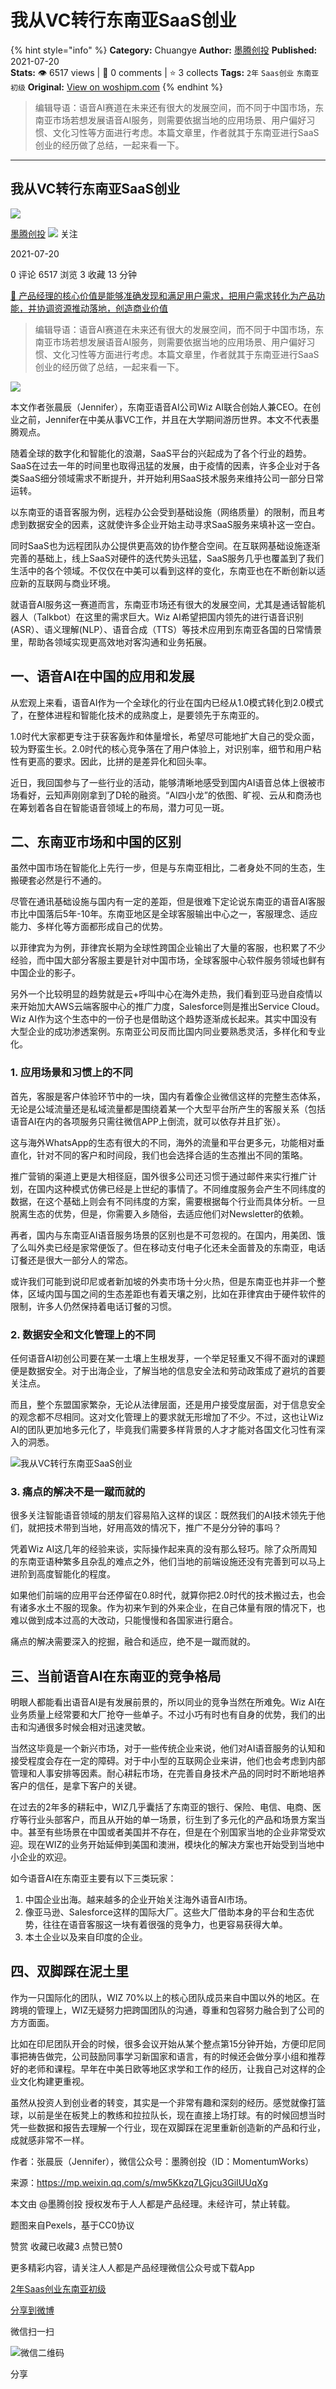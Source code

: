 # 我从VC转行东南亚SaaS创业
{% hint style="info" %}
**Category:** Chuangye
**Author:** [墨腾创投](https://www.woshipm.com/u/726057)
**Published:** 2021-07-20  
**Stats:** 👁️ 6517 views | 💬 0 comments | ⭐ 3 collects
**Tags:** `2年` `Saas创业` `东南亚` `初级`
**Original:** [View on woshipm.com](https://www.woshipm.com/chuangye/4905672.html)
{% endhint %}
> 编辑导语：语音AI赛道在未来还有很大的发展空间，而不同于中国市场，东南亚市场若想发展语音AI服务，则需要依据当地的应用场景、用户偏好习惯、文化习性等方面进行考虑。本篇文章里，作者就其于东南亚进行SaaS创业的经历做了总结，一起来看一下。

---

## 我从VC转行东南亚SaaS创业

[![](https://image.woshipm.com/wp-files/2018/07/73qowUlDY0sPnXIs0ZQb.jpeg!/both/72x72)](https://www.woshipm.com/u/726057)

[墨腾创投](https://www.woshipm.com/u/726057) ![](https://static.woshipm.com/tag/1122_1@2x.png) 关注

2021-07-20

0 评论 6517 浏览 3 收藏 13 分钟

[🔗 产品经理的核心价值是能够准确发现和满足用户需求，把用户需求转化为产品功能，并协调资源推动落地，创造商业价值](https://ke.qidianla.com/courses/90pm)

> 编辑导语：语音AI赛道在未来还有很大的发展空间，而不同于中国市场，东南亚市场若想发展语音AI服务，则需要依据当地的应用场景、用户偏好习惯、文化习性等方面进行考虑。本篇文章里，作者就其于东南亚进行SaaS创业的经历做了总结，一起来看一下。

![](https://image.woshipm.com/wp-files/2021/07/VGaL8zj3M8SywqdTqOsg.jpg)

本文作者张晨辰（Jennifer），东南亚语音AI公司Wiz AI联合创始人兼CEO。在创业之前，Jennifer在中美从事VC工作，并且在大学期间游历世界。本文不代表墨腾观点。

随着全球的数字化和智能化的浪潮，SaaS平台的兴起成为了各个行业的趋势。SaaS在过去一年的时间里也取得迅猛的发展，由于疫情的因素，许多企业对于各类SaaS细分领域需求不断提升，并开始利用SaaS技术服务来维持公司一部分日常运转。

以东南亚的语音客服为例，远程办公会受到基础设施（网络质量）的限制，而且考虑到数据安全的因素，这就使许多企业开始主动寻求SaaS服务来填补这一空白。

同时SaaS也为远程团队办公提供更高效的协作整合空间。在互联网基础设施逐渐完善的基础上，线上SaaS对硬件的迭代势头迅猛，SaaS服务几乎也覆盖到了我们生活中的各个领域。不仅仅在中美可以看到这样的变化，东南亚也在不断创新以适应新的互联网与商业环境。

就语音AI服务这一赛道而言，东南亚市场还有很大的发展空间，尤其是通话智能机器人（Talkbot）在这里的需求巨大。Wiz AI希望把国内领先的进行语音识别(ASR）、语义理解(NLP）、语音合成（TTS）等技术应用到东南亚各国的日常情景里，帮助各领域实现更高效地对客沟通和业务拓展。

## 一、语音AI在中国的应用和发展

从宏观上来看，语音AI作为一个全球化的行业在国内已经从1.0模式转化到2.0模式了，在整体进程和智能化技术的成熟度上，是要领先于东南亚的。

1.0时代大家都更专注于获客轰炸和体量增长，希望尽可能地扩大自己的受众面，较为野蛮生长。2.0时代的核心竞争落在了用户体验上，对识别率，细节和用户粘性有更高的要求。因此，比拼的是差异化和回头率。

近日，我回国参与了一些行业的活动，能够清晰地感受到国内AI语音总体上很被市场看好，云知声刚刚拿到了D轮的融资。“AI四小龙”的依图、旷视、云从和商汤也在筹划着各自在智能语音领域上的布局，潜力可见一斑。

## 二、东南亚市场和中国的区别

虽然中国市场在智能化上先行一步，但是与东南亚相比，二者身处不同的生态，生搬硬套必然是行不通的。

尽管在通讯基础设施与国内有一定的差距，但是很难下定论说东南亚的语音AI客服市比中国落后5年-10年。东南亚地区是全球客服输出中心之一，客服理念、适应能力、多样化等方面都形成自己的优势。

以菲律宾为为例，菲律宾长期为全球性跨国企业输出了大量的客服，也积累了不少经验，而中国大部分客服主要是针对中国市场，全球客服中心软件服务领域也鲜有中国企业的影子。

另外一个比较明显的趋势就是云+呼叫中心在海外走热，我们看到亚马逊自疫情以来开始加大AWS云端客服中心的推广力度，Salesforce则是推出Service Cloud。Wiz AI作为这个生态中的一份子也是借助这个趋势逐渐成长起来。其实中国没有大型企业的成功渗透案例。东南亚公司反而比国内同业要熟悉灵活，多样化和专业化。

### 1\. 应用场景和习惯上的不同

首先，客服是客户体验环节中的一块，国内有着像企业微信这样的完整生态体系，无论是公域流量还是私域流量都是围绕着某一个大型平台所产生的客服关系（包括语音AI在内的各项服务只需往微信APP上倒流，就可以依存并且扩张）。

这与海外WhatsApp的生态有很大的不同，海外的流量和平台更多元，功能相对垂直化，针对不同的客户和时间段，我们也会选择合适的生态推出不同的策略。

推广营销的渠道上更是大相径庭，国外很多公司还习惯于通过邮件来实行推广计划，在国内这种模式仿佛已经是上世纪的事情了。不同维度服务会产生不同纬度的数据，在这个基础上则会有不同纬度的方案，需要根据每个行业而具体分析。一旦脱离生态的优势，但是，你需要入乡随俗，去适应他们对Newsletter的依赖。

再者，国内与东南亚AI语音服务场景的区别也是不可忽视的。在国内，用美团、饿了么叫外卖已经是家常便饭了。但在移动支付电子化还未全面普及的东南亚，电话订餐还是很大一部分人的常态。

或许我们可能到说印尼或者新加坡的外卖市场十分火热，但是东南亚也并非一个整体，区域内国与国之间的生态差距也有着天壤之别，比如在菲律宾由于硬件软件的限制，许多人仍然保持着电话订餐的习惯。

### 2\. 数据安全和文化管理上的不同

任何语音AI初创公司要在某一土壤上生根发芽，一个举足轻重又不得不面对的课题便是数据安全。对于出海企业，了解当地的信息安全法和劳动政策成了避坑的首要关注点。

而且，整个东盟国家繁杂，无论从法律层面，还是用户接受度层面，对于信息安全的观念都不尽相同。这对文化管理上的要求就无形增加了不少。不过，这也让Wiz AI的团队更加地多元化了，毕竟我们需要多样背景的人才才能对各国文化习性有深入的洞悉。

![我从VC转行东南亚SaaS创业](https://image.woshipm.com/wp-files/2021/07/HeKfwCHZ1730CDhD5A17.png)

### 3\. 痛点的解决不是一蹴而就的

很多关注智能语音领域的朋友们容易陷入这样的误区：既然我们的AI技术领先于他们，就把技术带到当地，好用高效的情况下，推广不是分分钟的事吗？

凭着Wiz AI这几年的经验来谈，实际操作起来真的没有那么轻巧。除了众所周知的东南亚语种繁多且杂乱的难点之外，他们当地的前端设施还没有完善到可以马上进阶到高度智能化的程度。

如果他们前端的应用平台还停留在0.8时代，就算你把2.0时代的技术搬过去，也会有诸多水土不服的现象。作为初来乍到的外来企业，在自己体量有限的情况下，也难以做到成本过高的大改动，只能慢慢和各国家进行磨合。

痛点的解决需要深入的挖掘，融合和适应，绝不是一蹴而就的。

## 三、当前语音AI在东南亚的竞争格局

明眼人都能看出语音AI是有发展前景的，所以同业的竞争当然在所难免。Wiz AI在业务质量上经常要和大厂抢夺一些单子。不过小巧有时也有自身的优势，我们的出击和沟通很多时候会相对迅速灵敏。

当然这毕竟是一个新兴市场，对于一些传统企业来说，他们对AI语音服务的认知和接受程度会存在一定的障碍。对于中小型的互联网企业来讲，他们也会考虑到内部管理和人事安排等因素。耐心耕耘市场，在完善自身技术产品的同时时不断地培养客户的信任，是拿下客户的关键。

在过去的2年多的耕耘中，WIZ几乎囊括了东南亚的银行、保险、电信、电商、医疗等行业头部客户，而且从开始的单一场景，衍生到了多元化的产品和场景方案当中。甚至有些场景在中国或者美国并不存在，但是在个别国家当地的企业非常受欢迎。现在WIZ的业务开始延伸到美国和澳洲，模块化的解决方案也开始受到当地中小企业的欢迎。

如今语音AI在东南亚主要有以下三类玩家：

1.  中国企业出海。越来越多的企业开始关注海外语音AI市场。
2.  像亚马逊、Salesforce这样的国际大厂。这些大厂借助本身的平台和生态优势，往往在语音客服这一块有着很强的竞争力，也更容易获得大单。
3.  本土企业以及来自印度的企业。

## 四、双脚踩在泥土里

作为一只国际化的团队，WIZ 70%以上的核心团队成员来自中国以外的地区。在跨境的管理上，WIZ无疑努力把跨国团队的沟通，尊重和包容努力融合到了公司的方方面面。

比如在印尼团队开会的时候，很多会议开始从某个整点第15分钟开始，方便印尼同事把祷告做完，公司鼓励同事学习新国家和语言，有的时候还会做分享小组和推荐好的老师和课程。早年在中美日欧等地区求学和工作的经历，让我自己对这样的企业文化构建更重视。

虽然从投资人到创业者的转变，其实是一个非常有趣和深刻的经历。感觉就像打篮球，以前是坐在板凳上的教练和拉拉队长，现在直接上场打球。有的时候回想当时凭一些数据和报告去理解一个行业，现在双脚踩在泥里重新创造新的产品和行业，成就感非常不一样。

作者：张晨辰（Jennifer），微信公众号：墨腾创投（ID：MomentumWorks）

来源：https://mp.weixin.qq.com/s/mw5Kkzq7LGjcu3GiIUUqXg

本文由 @墨腾创投 授权发布于人人都是产品经理。未经许可，禁止转载。

题图来自Pexels，基于CC0协议

赞赏 收藏已收藏3 点赞已赞0

更多精彩内容，请关注人人都是产品经理微信公众号或下载App

[2年](https://www.woshipm.com/tag/2%e5%b9%b4)[Saas创业](https://www.woshipm.com/tag/saas%e5%88%9b%e4%b8%9a)[东南亚](https://www.woshipm.com/tag/%e4%b8%9c%e5%8d%97%e4%ba%9a)[初级](https://www.woshipm.com/tag/%e5%88%9d%e7%ba%a7)

[分享到微博](https://service.weibo.com/share/share.php?appkey=2775287854&title=我从VC转行东南亚SaaS创业&url=https://www.woshipm.com/chuangye/4905672.html&pic=https://image.woshipm.com/wp-files/2021/07/VGaL8zj3M8SywqdTqOsg.jpg)

微信扫一扫

![微信二维码](https://api.pwmqr.com/qrcode/create/?url=https://www.woshipm.com/chuangye/4905672.html)

分享